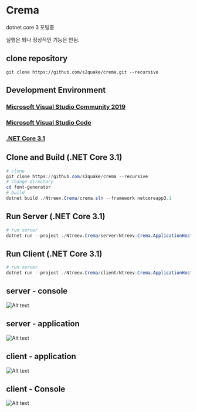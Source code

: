 # Crema

dotnet core 3 포팅중

실행은 되나 정상적인 기능은 안됨.

## clone repository

```plain
git clone https://github.com/s2quake/crema.git --recursive
```

## Development Environment

### [Microsoft Visual Studio Community 2019](https://visualstudio.microsoft.com/ko/downloads/)

### [Microsoft Visual Studio Code](https://code.visualstudio.com/)

### [.NET Core 3.1](https://dotnet.microsoft.com/download/dotnet-core/3.1)

## Clone and Build (.NET Core 3.1)

```powershell
# clone
git clone https://github.com/s2quake/crema --recursive
# change directory
cd font-generator
# build
dotnet build ./Ntreev.Crema/crema.sln --framework netcoreapp3.1
```

## Run Server (.NET Core 3.1)

```powershell
# run server
dotnet run --project ./Ntreev.Crema/server/Ntreev.Crema.ApplicationHost --framework netcoreapp3.1
```

## Run Client (.NET Core 3.1)

```powershell
# run server
dotnet run --project ./Ntreev.Crema/client/Ntreev.Crema.ApplicationHost --framework netcoreapp3.1
```

## server - console

![Alt text](Ntreev.Crema/cremaserver.png)

## server - application

![Alt text](Ntreev.Crema/cremaserverApp.png)

## client - application

![Alt text](Ntreev.Crema/crema.png)

## client - Console

![Alt text](Ntreev.Crema/cremaconsole.png)
